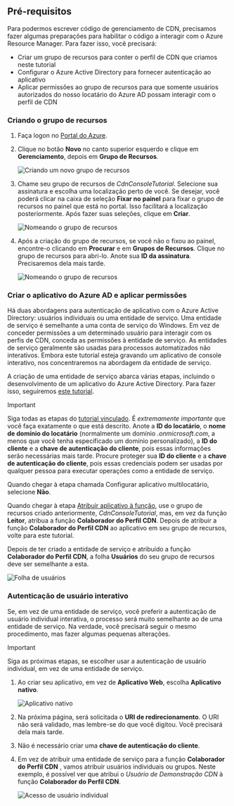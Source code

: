 ## <a name="prerequisites"></a>Pré-requisitos
Para podermos escrever código de gerenciamento de CDN, precisamos fazer algumas preparações para habilitar o código a interagir com o Azure Resource Manager.  Para fazer isso, você precisará:

* Criar um grupo de recursos para conter o perfil de CDN que criamos neste tutorial
* Configurar o Azure Active Directory para fornecer autenticação ao aplicativo
* Aplicar permissões ao grupo de recursos para que somente usuários autorizados do nosso locatário do Azure AD possam interagir com o perfil de CDN

### <a name="creating-the-resource-group"></a>Criando o grupo de recursos
1. Faça logon no [Portal do Azure](https://portal.azure.com).
2. Clique no botão **Novo** no canto superior esquerdo e clique em **Gerenciamento**, depois em **Grupo de Recursos**.

    ![Criando um novo grupo de recursos](./media/cdn-app-dev-prep/cdn-new-rg-1-include.png)
3. Chame seu grupo de recursos de *CdnConsoleTutorial*.  Selecione sua assinatura e escolha uma localização perto de você.  Se desejar, você poderá clicar na caixa de seleção **Fixar no painel** para fixar o grupo de recursos no painel que está no portal.  Isso facilitará a localização posteriormente.  Após fazer suas seleções, clique em **Criar**.

    ![Nomeando o grupo de recursos](./media/cdn-app-dev-prep/cdn-new-rg-2-include.png)
4. Após a criação do grupo de recursos, se você não o fixou ao painel, encontre-o clicando em **Procurar** e em **Grupos de Recursos**.  Clique no grupo de recursos para abri-lo.  Anote sua **ID da assinatura**.  Precisaremos dela mais tarde.

    ![Nomeando o grupo de recursos](./media/cdn-app-dev-prep/cdn-subscription-id-include.png)

### <a name="creating-the-azure-ad-application-and-applying-permissions"></a>Criar o aplicativo do Azure AD e aplicar permissões
Há duas abordagens para autenticação de aplicativo com o Azure Active Directory: usuários individuais ou uma entidade de serviço. Uma entidade de serviço é semelhante a uma conta de serviço do Windows.  Em vez de conceder permissões a um determinado usuário para interagir com os perfis de CDN, conceda as permissões à entidade de serviço.  As entidades de serviço geralmente são usadas para processos automatizados não interativos.  Embora este tutorial esteja gravando um aplicativo de console interativo, nos concentraremos na abordagem da entidade de serviço.

A criação de uma entidade de serviço abarca várias etapas, incluindo o desenvolvimento de um aplicativo do Azure Active Directory.  Para fazer isso, seguiremos [este tutorial](../articles/resource-group-create-service-principal-portal.md).

> [!IMPORTANT]
> Siga todas as etapas do [tutorial vinculado](../articles/resource-group-create-service-principal-portal.md).  É *extremamente importante* que você faça exatamente o que está descrito.  Anote a **ID do locatário**, o **nome de domínio do locatário** (normalmente um domínio *.onmicrosoft.com*, a menos que você tenha especificado um domínio personalizado), a **ID do cliente** e a **chave de autenticação do cliente**, pois essas informações serão necessárias mais tarde.  Procure proteger sua **ID do cliente** e a **chave de autenticação do cliente**, pois essas credenciais podem ser usadas por qualquer pessoa para executar operações como a entidade de serviço.
>
> Quando chegar à etapa chamada Configurar aplicativo multilocatário, selecione **Não**.
>
> Quando chegar à etapa [Atribuir aplicativo à função](../articles/azure-resource-manager/resource-group-create-service-principal-portal.md#assign-application-to-role), use o grupo de recursos criado anteriormente, *CdnConsoleTutorial*, mas, em vez da função **Leitor**, atribua a função **Colaborador do Perfil CDN**.  Depois de atribuir a função **Colaborador do Perfil CDN** ao aplicativo em seu grupo de recursos, volte para este tutorial. 
>
>

Depois de ter criado a entidade de serviço e atribuído a função **Colaborador do Perfil CDN**, a folha **Usuários** do seu grupo de recursos deve ser semelhante a esta.

![Folha de usuários](./media/cdn-app-dev-prep/cdn-service-principal-include.png)

### <a name="interactive-user-authentication"></a>Autenticação de usuário interativo
Se, em vez de uma entidade de serviço, você preferir a autenticação de usuário individual interativa, o processo será muito semelhante ao de uma entidade de serviço.  Na verdade, você precisará seguir o mesmo procedimento, mas fazer algumas pequenas alterações.

> [!IMPORTANT]
> Siga as próximas etapas, se escolher usar a autenticação de usuário individual, em vez de uma entidade de serviço.
>
>

1. Ao criar seu aplicativo, em vez de **Aplicativo Web**, escolha **Aplicativo nativo**.

    ![Aplicativo nativo](./media/cdn-app-dev-prep/cdn-native-application-include.png)
2. Na próxima página, será solicitada o **URI de redirecionamento**.  O URI não será validado, mas lembre-se do que você digitou.  Você precisará dela mais tarde.
3. Não é necessário criar uma **chave de autenticação do cliente**.
4. Em vez de atribuir uma entidade de serviço para a função **Colaborador do Perfil CDN** , vamos atribuir usuários individuais ou grupos.  Neste exemplo, é possível ver que atribui o *Usuário de Demonstração CDN* à função **Colaborador do Perfil CDN**.  

    ![Acesso de usuário individual](./media/cdn-app-dev-prep/cdn-aad-user-include.png)
